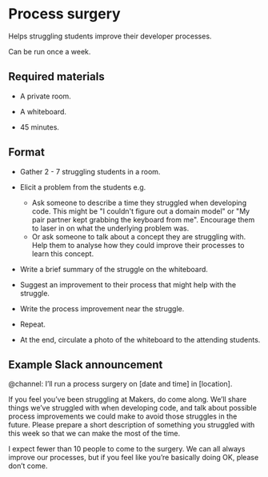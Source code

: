# Process surgery

Helps struggling students improve their developer processes.

Can be run once a week.

## Required materials

* A private room.

* A whiteboard.

* 45 minutes.

## Format

* Gather 2 - 7 struggling students in a room.

* Elicit a problem from the students e.g.
  * Ask someone to describe a time they struggled when developing code.  This might be "I couldn't figure out a domain model" or "My pair partner kept grabbing the keyboard from me".  Encourage them to laser in on what the underlying problem was.
  * Or ask someone to talk about a concept they are struggling with.  Help them to analyse how they could improve their processes to learn this concept.

* Write a brief summary of the struggle on the whiteboard.

* Suggest an improvement to their process that might help with the struggle.

* Write the process improvement near the struggle.

* Repeat.

* At the end, circulate a photo of the whiteboard to the attending students.

## Example Slack announcement

@channel: I’ll run a process surgery on [date and time] in [location].

If you feel you’ve been struggling at Makers, do come along.  We’ll share things we’ve struggled with when developing code, and talk about possible process improvements we could make to avoid those struggles in the future.  Please prepare a short description of something you struggled with this week so that we can make the most of the time.

I expect fewer than 10 people to come to the surgery.  We can all always improve our processes, but if you feel like you’re basically doing OK, please don’t come.

